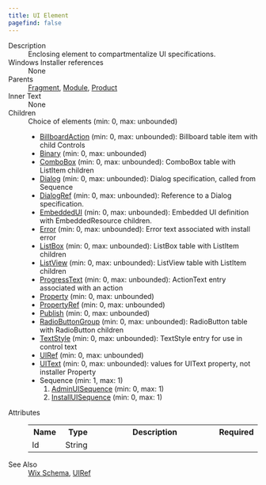 ```yaml
---
title: UI Element
pagefind: false
---
```

<dl>
  <dt>Description</dt>
  <dd>                 Enclosing element to compartmentalize UI specifications.             </dd>
  <dt>Windows Installer references</dt>
  <dd>None</dd>
  <dt>Parents</dt>
  <dd>
    <a href="../fragment/">Fragment</a>, <a href="../module/">Module</a>, <a href="../product/">Product</a></dd>
  <dt>Inner Text</dt>
  <dd>None</dd>
  <dt>Children</dt>
  <dd>Choice of elements (min: 0, max: unbounded)<ul><li><a href="../billboardaction/">BillboardAction</a> (min: 0, max: unbounded): Billboard table item with child Controls</li><li><a href="../binary/">Binary</a> (min: 0, max: unbounded)</li><li><a href="../combobox/">ComboBox</a> (min: 0, max: unbounded): ComboBox table with ListItem children</li><li><a href="../dialog/">Dialog</a> (min: 0, max: unbounded): Dialog specification, called from Sequence</li><li><a href="../dialogref/">DialogRef</a> (min: 0, max: unbounded): Reference to a Dialog specification.</li><li><a href="../embeddedui/">EmbeddedUI</a> (min: 0, max: unbounded): Embedded UI definition with EmbeddedResource children.</li><li><a href="../error/">Error</a> (min: 0, max: unbounded): Error text associated with install error</li><li><a href="../listbox/">ListBox</a> (min: 0, max: unbounded): ListBox table with ListItem children</li><li><a href="../listview/">ListView</a> (min: 0, max: unbounded): ListView table with ListItem children</li><li><a href="../progresstext/">ProgressText</a> (min: 0, max: unbounded): ActionText entry associated with an action</li><li><a href="../property/">Property</a> (min: 0, max: unbounded)</li><li><a href="../propertyref/">PropertyRef</a> (min: 0, max: unbounded)</li><li><a href="../publish/">Publish</a> (min: 0, max: unbounded)</li><li><a href="../radiobuttongroup/">RadioButtonGroup</a> (min: 0, max: unbounded): RadioButton table with RadioButton children</li><li><a href="../textstyle/">TextStyle</a> (min: 0, max: unbounded): TextStyle entry for use in control text</li><li><a href="../uiref/">UIRef</a> (min: 0, max: unbounded)</li><li><a href="../uitext/">UIText</a> (min: 0, max: unbounded): values for UIText property, not installer Property</li><li>Sequence (min: 1, max: 1)<ol><li><a href="../adminuisequence/">AdminUISequence</a> (min: 0, max: 1)</li><li><a href="../installuisequence/">InstallUISequence</a> (min: 0, max: 1)</li></ol></li></ul></dd>
  <dt>Attributes</dt>
  <dd>
    <table cellspacing="0" cellpadding="0" class="schema">
      <tr>
        <th width="15%">Name</th>
        <th width="15%">Type</th>
        <th width="65%">Description</th>
        <th width="15%">Required</th>
      </tr>
      <tr>
        <td>Id</td>
        <td>String</td>
        <td>&nbsp;</td>
        <td>&nbsp;</td>
      </tr>
    </table>
  </dd>
  <dt>See Also</dt>
  <dd>
    <a href="../">Wix Schema</a>, <a href="../uiref/">UIRef</a></dd>
</dl>
